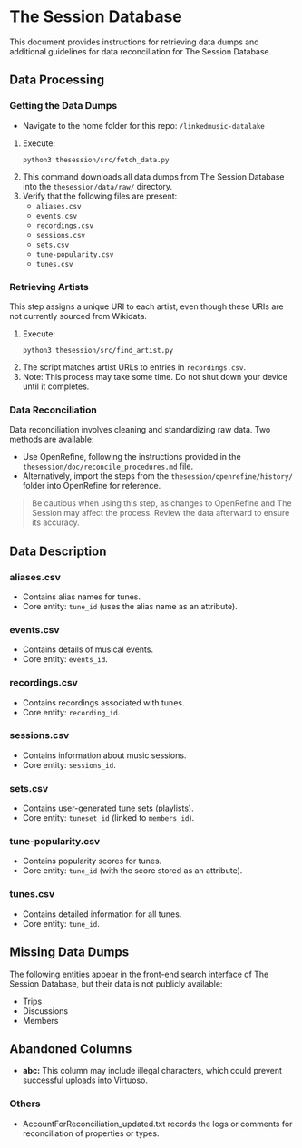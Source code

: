 # The Session Database

This document provides instructions for retrieving data dumps and additional guidelines for data reconciliation for The Session Database.

## Data Processing

### Getting the Data Dumps

- Navigate to the home folder for this repo: `/linkedmusic-datalake`
1. Execute:
    ```
    python3 thesession/src/fetch_data.py
    ```
2. This command downloads all data dumps from The Session Database into the `thesession/data/raw/` directory.
3. Verify that the following files are present:
    - `aliases.csv`
    - `events.csv`
    - `recordings.csv`
    - `sessions.csv`
    - `sets.csv`
    - `tune-popularity.csv`
    - `tunes.csv`

### Retrieving Artists

This step assigns a unique URI to each artist, even though these URIs are not currently sourced from Wikidata.

1. Execute:
    ```
    python3 thesession/src/find_artist.py
    ```
2. The script matches artist URLs to entries in `recordings.csv`.
3. Note: This process may take some time. Do not shut down your device until it completes.

### Data Reconciliation

Data reconciliation involves cleaning and standardizing raw data. Two methods are available:

- Use OpenRefine, following the instructions provided in the `thesession/doc/reconcile_procedures.md` file.
- Alternatively, import the steps from the `thesession/openrefine/history/` folder into OpenRefine for reference.

> Be cautious when using this step, as changes to OpenRefine and The Session may affect the process. Review the data afterward to ensure its accuracy.

## Data Description

### aliases.csv
- Contains alias names for tunes.
- Core entity: `tune_id` (uses the alias name as an attribute).

### events.csv
- Contains details of musical events.
- Core entity: `events_id`.

### recordings.csv
- Contains recordings associated with tunes.
- Core entity: `recording_id`.

### sessions.csv
- Contains information about music sessions.
- Core entity: `sessions_id`.

### sets.csv
- Contains user-generated tune sets (playlists).
- Core entity: `tuneset_id` (linked to `members_id`).

### tune-popularity.csv
- Contains popularity scores for tunes.
- Core entity: `tune_id` (with the score stored as an attribute).

### tunes.csv
- Contains detailed information for all tunes.
- Core entity: `tune_id`.

## Missing Data Dumps

The following entities appear in the front-end search interface of The Session Database, but their data is not publicly available:
- Trips
- Discussions
- Members

## Abandoned Columns

- **abc:** This column may include illegal characters, which could prevent successful uploads into Virtuoso.

### Others
- AccountForReconciliation_updated.txt records the logs or comments for reconciliation of properties or types.